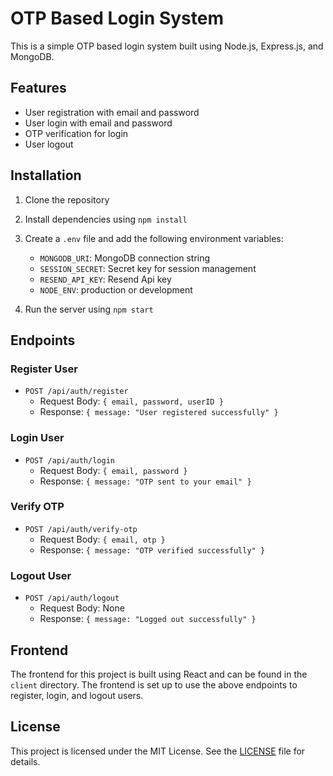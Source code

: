 # OTP Based Login System

This is a simple OTP based login system built using Node.js, Express.js, and MongoDB.

## Features

* User registration with email and password
* User login with email and password
* OTP verification for login
* User logout

## Installation

1. Clone the repository
2. Install dependencies using `npm install`
3. Create a `.env` file and add the following environment variables:
	* `MONGODB_URI`: MongoDB connection string
	* `SESSION_SECRET`: Secret key for session management
    * `RESEND_API_KEY`: Resend Api key
    * `NODE_ENV`: production or development

4. Run the server using `npm start`

## Endpoints

### Register User

* `POST /api/auth/register`
	+ Request Body: `{ email, password, userID }`
	+ Response: `{ message: "User registered successfully" }`

### Login User

* `POST /api/auth/login`
	+ Request Body: `{ email, password }`
	+ Response: `{ message: "OTP sent to your email" }`

### Verify OTP

* `POST /api/auth/verify-otp`
	+ Request Body: `{ email, otp }`
	+ Response: `{ message: "OTP verified successfully" }`

### Logout User

* `POST /api/auth/logout`
	+ Request Body: None
	+ Response: `{ message: "Logged out successfully" }`

## Frontend

The frontend for this project is built using React and can be found in the `client` directory. The frontend is set up to use the above endpoints to register, login, and logout users.

## License

This project is licensed under the MIT License. See the [LICENSE](LICENSE) file for details.
